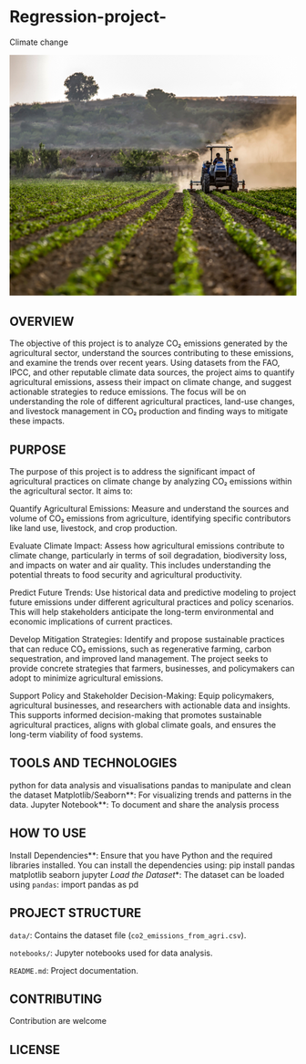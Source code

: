 # Regression-project-
Climate change

![Image description](https://github.com/Sifisomathebula/Regression-project-/blob/main/agri_image.png?raw=true)



## OVERVIEW
The objective of this project is to analyze CO₂ emissions generated by the agricultural sector, understand the sources contributing to these emissions, and examine the trends over recent years. Using datasets from the FAO, IPCC, and other reputable climate data sources, the project aims to quantify agricultural emissions, assess their impact on climate change, and suggest actionable strategies to reduce emissions. The focus will be on understanding the role of different agricultural practices, land-use changes, and livestock management in CO₂ production and finding ways to mitigate these impacts.
## PURPOSE 
The purpose of this project is to address the significant impact of agricultural practices on climate change by analyzing CO₂ emissions within the agricultural sector. It aims to:

Quantify Agricultural Emissions: Measure and understand the sources and volume of CO₂ emissions from agriculture, identifying specific contributors like land use, livestock, and crop production.

Evaluate Climate Impact: Assess how agricultural emissions contribute to climate change, particularly in terms of soil degradation, biodiversity loss, and impacts on water and air quality. This includes understanding the potential threats to food security and agricultural productivity.

Predict Future Trends: Use historical data and predictive modeling to project future emissions under different agricultural practices and policy scenarios. This will help stakeholders anticipate the long-term environmental and economic implications of current practices.

Develop Mitigation Strategies: Identify and propose sustainable practices that can reduce CO₂ emissions, such as regenerative farming, carbon sequestration, and improved land management. The project seeks to provide concrete strategies that farmers, businesses, and policymakers can adopt to minimize agricultural emissions.

Support Policy and Stakeholder Decision-Making: Equip policymakers, agricultural businesses, and researchers with actionable data and insights. This supports informed decision-making that promotes sustainable agricultural practices, aligns with global climate goals, and ensures the long-term viability of food systems.
## TOOLS AND TECHNOLOGIES
python for data analysis and visualisations
pandas to manipulate and clean the dataset 
Matplotlib/Seaborn**: For visualizing trends and patterns in the data.
Jupyter Notebook**: To document and share the analysis process
## HOW TO USE
Install Dependencies**: Ensure that you have Python and the required libraries installed. You can install the dependencies using:
pip install pandas matplotlib seaborn jupyter
*Load the Dataset**: The dataset can be loaded using `pandas`:
import pandas as pd
## PROJECT STRUCTURE 
`data/`: Contains the dataset file (`co2_emissions_from_agri.csv`).

`notebooks/`: Jupyter notebooks used for data analysis.

`README.md`: Project documentation.

## CONTRIBUTING 
Contribution are welcome
## LICENSE




